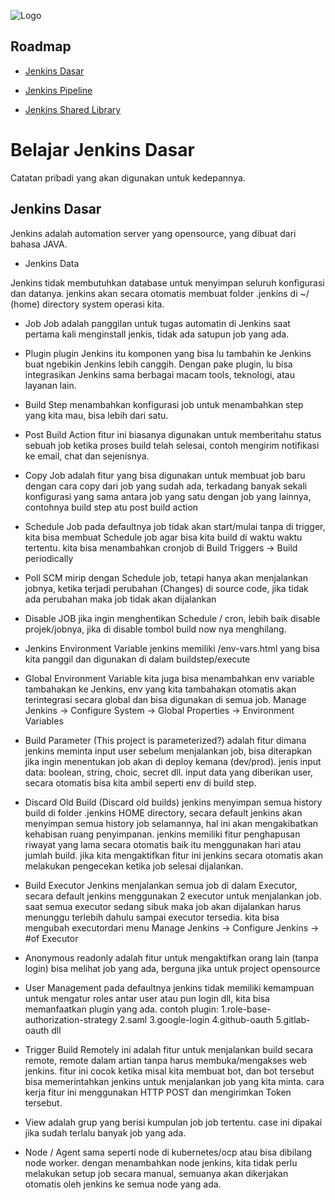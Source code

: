 
![Logo](https://www.jenkins.io/images/logo-title-opengraph.png)
## Roadmap

- [Jenkins Dasar](https://linktodocumentation)

- [Jenkins Pipeline](https://linktodocumentation)

- [Jenkins Shared Library](https://linktodocumentation)


# Belajar Jenkins Dasar 

Catatan pribadi yang akan digunakan untuk kedepannya.

## Jenkins Dasar
 Jenkins adalah automation server yang opensource, yang dibuat dari bahasa JAVA.

- Jenkins Data

Jenkins tidak membutuhkan database untuk menyimpan seluruh konfigurasi dan datanya.
jenkins akan secara otomatis membuat folder .jenkins di ~/ (home) directory system operasi kita.

- Job
Job adalah panggilan untuk tugas automatin di Jenkins
saat pertama kali menginstall jenkis, tidak ada satupun job yang ada.


- Plugin
plugin Jenkins itu komponen yang bisa lu tambahin ke Jenkins buat ngebikin Jenkins lebih canggih.
Dengan pake plugin, lu bisa integrasikan Jenkins sama berbagai macam tools, teknologi, atau layanan lain.

- Build Step
menambahkan konfigurasi job untuk menambahkan step yang kita mau, bisa lebih dari satu.

- Post Build Action
fitur ini biasanya digunakan untuk memberitahu status sebuah job ketika proses build telah selesai, contoh mengirim notifikasi ke email, chat dan sejenisnya.

- Copy Job
adalah fitur yang bisa digunakan untuk membuat job baru dengan cara copy dari job yang sudah ada, terkadang banyak sekali konfigurasi yang sama antara job yang satu dengan job yang lainnya, contohnya build step atu post build action

- Schedule Job
pada defaultnya job tidak akan start/mulai tanpa di trigger, kita bisa membuat Schedule job agar bisa kita build di waktu waktu tertentu.
kita bisa menambahkan cronjob di Build Triggers -> Build periodically

- Poll SCM
mirip dengan Schedule job, tetapi hanya akan menjalankan jobnya, ketika terjadi perubahan (Changes) di source code, jika tidak ada perubahan maka job tidak akan dijalankan

- Disable JOB
jika ingin menghentikan Schedule / cron, lebih baik disable projek/jobnya, jika di disable tombol build now nya menghilang.

- Jenkins Environment Variable
 jenkins memiliki /env-vars.html yang bisa kita panggil dan digunakan di dalam buildstep/execute 

- Global Environment Variable
 kita juga bisa menambahkan env variable tambahakan ke Jenkins, env yang kita tambahakan otomatis akan terintegrasi secara global dan bisa digunakan di semua job.
 Manage Jenkins -> Configure System -> Global Properties -> Environment Variables
 
- Build Parameter (This project is parameterized?)
 adalah fitur dimana jenkins meminta input user sebelum menjalankan job, bisa diterapkan jika ingin menentukan job akan di deploy kemana (dev/prod).
jenis input data: boolean, string, choic, secret dll.
input data yang diberikan user, secara otomatis bisa kita ambil seperti env di build step.

- Discard Old Build (Discard old builds)
jenkins menyimpan semua history build di folder .jenkins HOME directory, secara default jenkins akan menyimpan semua history job selamannya, hal ini akan mengakibatkan kehabisan ruang penyimpanan.
jenkins memiliki fitur penghapusan riwayat yang lama secara otomatis baik itu menggunakan hari atau jumlah build.
jika kita mengaktifkan fitur ini jenkins secara otomatis akan melakukan pengecekan ketika job selesai dijalankan.

- Build Executor
Jenkins menjalankan semua job di dalam Executor, secara default jenkins menggunakan 2 executor untuk menjalankan job.
saat semua executor sedang sibuk maka job akan dijalankan harus menunggu terlebih dahulu sampai executor tersedia.
kita bisa mengubah executordari menu Manage Jenkins -> Configure Jenkins -> #of Executor

- Anonymous readonly
adalah fitur untuk mengaktifkan orang lain (tanpa login) bisa melihat job yang ada, berguna jika untuk project opensource

- User Management
pada defaultnya jenkins tidak memiliki kemampuan untuk mengatur roles antar user atau pun login dll, kita bisa memanfaatkan plugin yang ada.
contoh plugin: 1.role-base-authorization-strategy 2.saml 3.google-login 4.github-oauth 5.gitlab-oauth dll

- Trigger Build Remotely
ini adalah fitur untuk menjalankan build secara remote, remote dalam artian tanpa harus membuka/mengakses web jenkins.
fitur ini cocok ketika misal kita membuat bot, dan bot tersebut bisa memerintahkan jenkins untuk menjalankan job yang kita minta.
cara kerja fitur ini menggunakan HTTP POST dan mengirimkan Token tersebut.

- View
adalah grup yang berisi kumpulan job job tertentu.
case ini dipakai jika sudah terlalu banyak job yang ada.

- Node / Agent
sama seperti node di kubernetes/ocp atau bisa dibilang node worker. dengan menambahkan node jenkins, kita tidak perlu melakukan setup job secara manual, semuanya akan dikerjakan otomatis oleh jenkins ke semua node yang ada.
